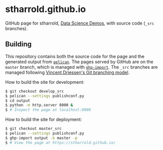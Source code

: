 # stharrold.github.io

GitHub page for stharrold, [Data Science Demos](https://stharrold.github.io), with source code (`_src` branches).  

## Building

This repository contains both the source code for the page and the generated output from [`pelican`](http://blog.getpelican.com/). The pages served by GitHub are on the `master` branch, which is managed with [`ghp-import`](https://pypi.python.org/pypi/ghp-import). The `_src` branches are managed following [Vincent Driessen's Git branching model](http://nvie.com/posts/a-successful-git-branching-model/).

How to build the site for development:
```bash
$ git checkout develop_src
$ pelican --settings publishconf.py
$ cd output
$ python -m http.server 8000 &
$ # Inspect the page at localhost:8000
```

How to build the site for deployment:
```bash
$ git checkout master_src
$ pelican --settings publishconf.py
$ ghp-import output -b master -p
$ # View the page at https://stharrold.github.io/
```
